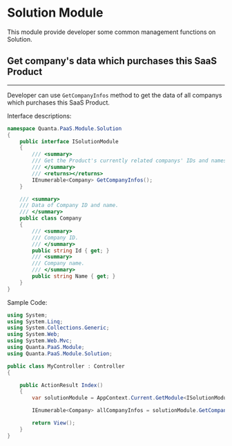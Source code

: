 Solution Module
=================

This module provide developer some common management functions on Solution.  

## Get company's data which purchases this SaaS Product
-----------------

Developer can use `GetCompanyInfos` method to get the data of all companys which purchases this SaaS Product.

Interface descriptions:  

```csharp
namespace Quanta.PaaS.Module.Solution
{
	public interface ISolutionModule
	{
	    /// <summary>
	    /// Get the Product's currently related companys' IDs and names.
	    /// </summary>
	    /// <returns></returns>
	    IEnumerable<Company> GetCompanyInfos();
	}

	/// <summary>
	/// Data of Company ID and name.
	/// </summary>
	public class Company
	{
	    /// <summary>
	    /// Company ID.
	    /// </summary>
	    public string Id { get; }
	    /// <summary>
	    /// Company name.
	    /// </summary>
	    public string Name { get; }
	}
}
```

Sample Code:  

```csharp
using System;
using System.Linq;
using System.Collections.Generic;
using System.Web;
using System.Web.Mvc;
using Quanta.PaaS.Module;
using Quanta.PaaS.Module.Solution;

public class MyController : Controller
{

	public ActionResult Index()
	{
		var solutionModule = AppContext.Current.GetModule<ISolutionModule>();

		IEnumerable<Company> allCompanyInfos = solutionModule.GetCompanyInfos();

		return View();
	}
}
```
